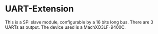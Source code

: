 # UART-Extension
This is a SPI slave module, configurable by a 16 bits long bus. There are 3 UARTs as output.
The device used is a MachXO3LF-9400C.
